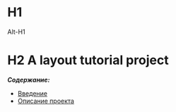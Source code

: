 # H1
Alt-H1
# H2 A layout tutorial project
***Содержание:***
- [Введение](#Introduction)
- [Описание проекта](#Project-вescription)
